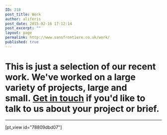 ```yaml
---
ID: 218
post_title: Work
author: aliferis
post_date: 2015-02-16 17:12:14
post_excerpt: ""
layout: page
permalink: http://www.sansfrontiere.co.uk/work/
published: true
---
```

<h1 class="tp-hp-intro lighter">This is just a selection of our recent work. We've worked on a large variety of projects, large and small. <a title="Contact" href="http://www.sansfrontiere.co.uk/contact/">Get in touch</a> if you'd like to talk to us about your project or brief.</h1>

<hr class="green line2" />

[pt_view id="78809dbd07"]